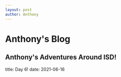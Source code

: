 ```yaml
---
layout: post
author: Anthony
---
```

# Anthony's Blog
Anthony's Adventures Around ISD!
---


title: Day 6!
date:  2021-06-16